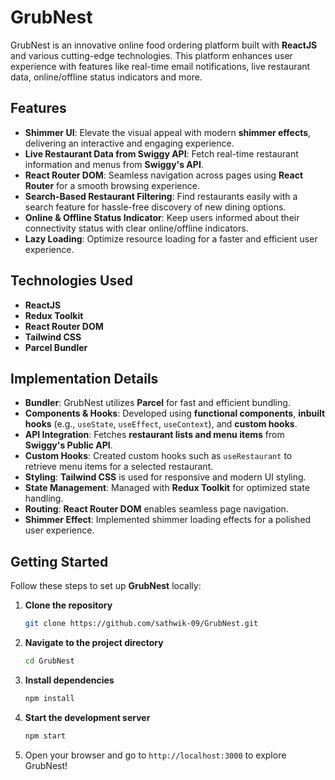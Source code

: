# GrubNest

GrubNest is an innovative online food ordering platform built with **ReactJS** and various cutting-edge technologies. This platform enhances user experience with features like real-time email notifications, live restaurant data, online/offline status indicators and more.

## Features

- **Shimmer UI**: Elevate the visual appeal with modern **shimmer effects**, delivering an interactive and engaging experience.
- **Live Restaurant Data from Swiggy API**: Fetch real-time restaurant information and menus from **Swiggy's API**.
- **React Router DOM**: Seamless navigation across pages using **React Router** for a smooth browsing experience.
- **Search-Based Restaurant Filtering**: Find restaurants easily with a search feature for hassle-free discovery of new dining options.
- **Online & Offline Status Indicator**: Keep users informed about their connectivity status with clear online/offline indicators.
- **Lazy Loading**: Optimize resource loading for a faster and efficient user experience.

## Technologies Used

- **ReactJS**
- **Redux Toolkit**
- **React Router DOM**
- **Tailwind CSS**
- **Parcel Bundler**

## Implementation Details

- **Bundler**: GrubNest utilizes **Parcel** for fast and efficient bundling.
- **Components & Hooks**: Developed using **functional components**, **inbuilt hooks** (e.g., `useState`, `useEffect`, `useContext`), and **custom hooks**.
- **API Integration**: Fetches **restaurant lists and menu items** from **Swiggy's Public API**.
- **Custom Hooks**: Created custom hooks such as `useRestaurant` to retrieve menu items for a selected restaurant.
- **Styling**: **Tailwind CSS** is used for responsive and modern UI styling.
- **State Management**: Managed with **Redux Toolkit** for optimized state handling.
- **Routing**: **React Router DOM** enables seamless page navigation.
- **Shimmer Effect**: Implemented shimmer loading effects for a polished user experience.

## Getting Started

Follow these steps to set up **GrubNest** locally:

1. **Clone the repository**
   ```bash
   git clone https://github.com/sathwik-09/GrubNest.git
   ```
2. **Navigate to the project directory**
   ```bash
   cd GrubNest
   ```
3. **Install dependencies**
   ```bash
   npm install
   ```
4. **Start the development server**
   ```bash
   npm start
   ```
5. Open your browser and go to `http://localhost:3000` to explore GrubNest!



